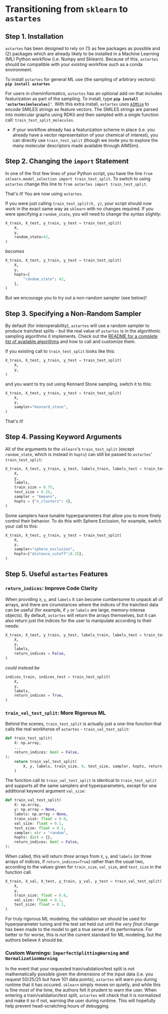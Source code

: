 # Transitioning from `sklearn` to `astartes`
## Step 1. Installation
`astartes` has been designed to rely on (1) as few packages as possible and (2) packages which are already likely to be installed in a Machine Learning (ML) Python workflow (i.e. Numpy and Sklearn). Because of this, `astartes` should be compatible with your _existing_ workflow such as a conda environment.

To install `astartes` for general ML use (the sampling of arbitrary vectors): __`pip install astartes`__

For users in cheminformatics, `astartes` has an optional add-on that includes featurization as part of the sampling. To install, type __`pip install 'astartes[molecules]'`__. With this extra install, `astartes` uses  [`AIMSim`](https://vlachosgroup.github.io/AIMSim/README.html) to encode SMILES strings as feature vectors. The SMILES strings are parsed into molecular graphs using RDKit and then sampled with a single function call: `train_test_split_molecules`.
 - If your workflow already has a featurization scheme in place (i.e. you already have a vector representation of your chemical of interest), you can directly use `train_test_split` (though we invite you to explore the many molecular descriptors made available through AIMSim).

## Step 2. Changing the `import` Statement
In one of the first few lines of your Python script, you have the line `from sklearn.model_selection import train_test_split`. To switch to using `astartes` change this line to `from astartes import train_test_split`.

That's it! You are now using `astartes`.

If you were just calling `train_test_split(X, y)`, your script should now work in the exact same way as `sklearn` with no changes required. If you were specifying a `random_state`, you will need to change the syntax slightly:

```python
X_train, X_test, y_train, y_test = train_test_split(
    X,
    y,
    random_state=42,
)
```
_becomes_
```python
X_train, X_test, y_train, y_test = train_test_split(
    X,
    y,
    hopts={
        "random_state": 42,
    },
)
```
But we encourage you to try out a non-random sampler (see below)!

## Step 3. Specifying a Non-Random Sampler
By default (for interoperability), `astartes` will use a random sampler to produce train/test splits - but the real value of `astartes` is in the algorithmic sampling algorithms it implements. Check out the [README for a complete list of available algorithms](https://github.com/JacksonBurns/astartes#implemented-sampling-algorithms) and how to call and customize them.

If you existing call to `train_test_split` looks like this:
```python
X_train, X_test, y_train, y_test = train_test_split(
    X,
    y,
)
```
and you want to try out using Kennard Stone sampling, switch it to this:
```python
X_train, X_test, y_train, y_test = train_test_split(
    X,
    y,
    sampler="kennard_stone",
)
```
That's it!

## Step 4. Passing Keyword Arguments

All of the arguments to the `sklearn`'s `train_test_split` (except `random_state`, which is instead in `hopts`) can still be passed to `astartes`' `train_test_split`:
```python
X_train, X_test, y_train, y_test, labels_train, labels_test = train_test_split(
    X,
    y,
    labels,
    train_size = 0.75,
    test_size = 0.25,
    sampler = "kmeans",
    hopts = {"n_clusters": 4},
)
```

Some samplers have tunable hyperparameters that allow you to more finely control their behavior. To do this with Sphere Exclusion, for example, switch your call to this:
```python
X_train, X_test, y_train, y_test = train_test_split(
    X,
    y,
    sampler="sphere_exclusion",
    hopts={"distance_cutoff":0.15},
)
```

## Step 5. Useful `astartes` Features

### `return_indices`: Improve Code Clarity
When providing `X`, `y`, and `labels` it can become cumbersome to unpack all of arrays, and there are cirumstances where the indices of the train/test data can be useful (for example, if `y` or `labels` are large, memory-intense objects). By default, `astartes` will return the arrays themselves, but it can also return just the indices for the user to manipulate according to their needs:
```python
X_train, X_test, y_train, y_test, labels_train, labels_test = train_test_split(
    X,
    y,
    labels,
    return_indices = False,
)
```
_could instead be_
```python
indices_train, indices_test = train_test_split(
    X,
    y,
    labels,
    return_indices = True,
)
```
### `train_val_test_split`: More Rigorous ML
Behind the scenes, `train_test_split` is actually just a one-line function that calls the real workhorse of `astartes` - `train_val_test_split`:
```python
def train_test_split(
    X: np.array,
    ...
    return_indices: bool = False,
):
    return train_val_test_split(
        X, y, labels, train_size, 0, test_size, sampler, hopts, return_indices
    )
```
The function call to `train_val_test_split` is identical to `train_test_split` and supports all the same samplers and hyperparameters, except for one additional keyword argument `val_size`:
```python
def train_val_test_split(
    X: np.array,
    y: np.array = None,
    labels: np.array = None,
    train_size: float = 0.8,
    val_size: float = 0.1,
    test_size: float = 0.1,
    sampler: str = "random",
    hopts: dict = {},
    return_indices: bool = False,
):
```
When called, this will return _three_ arrays from `X`, `y`, and `labels` (or three arrays of indices, if `return_indices=True`) rather than the usual two, according to the values given for `train_size`, `val_size`, and `test_size` in the function call.
```python
X_train, X_val, X_test, y_train, y_val, y_test = train_val_test_split(
    X,
    y,
    train_size: float = 0.8,
    val_size: float = 0.1,
    test_size: float = 0.1,
)
```
For truly rigorous ML modeling, the validation set should be used for hyperparameter tuning and the test set held out until the _very final_ change has been made to the model to get a true sense of its performance. For better or for worse, this is _not_ the current standard for ML modeling, but the authors believe it should be.

### Custom Warnings: `ImperfectSplittingWarning` and `NormalizationWarning`
In the event that your requested train/validation/test split is not mathematically possible given the dimensions of the input data (i.e. you request 50/25/25 but have 101 data points), `astartes` will warn you during runtime that it has occured. `sklearn` simply moves on quietly, and while this is fine _most_ of the time, the authors felt it prudent to warn the user.
When entering a train/validation/test split, `astartes` will check that it is normalized and make it so if not, warning the user during runtime. This will hopefully help prevent head-scratching hours of debugging.
